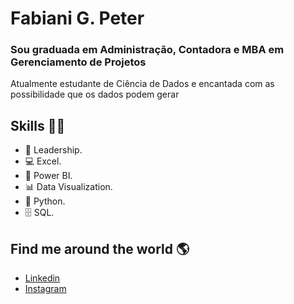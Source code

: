 # Fabiani G. Peter  

### Sou graduada em Administração, Contadora e MBA em Gerenciamento de Projetos
Atualmente estudante de Ciência de Dados e encantada com as possibilidade que os dados podem gerar

## Skills 👩‍💻

* 🥰 Leadership. 
* 💻 Excel.
* 🧮 Power BI.
* 📊 Data Visualization.
* 🐍 Python.
* 🗄 SQL.

## Find me around the world :earth_americas:

*  [Linkedin]( https://www.linkedin.com/in/fabiani-peter-11861027/)
*  [Instagram]( https://www.instagram.com/peter.fabiani/)


